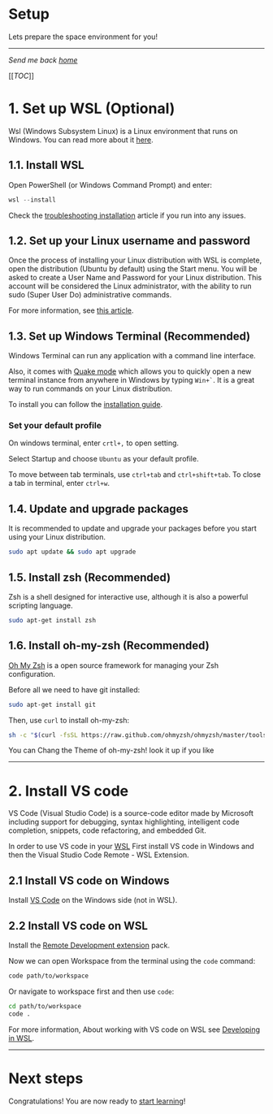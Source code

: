 # Setup

Lets prepare the space environment for you!

---
*Send me back [home](home)*

[[*TOC*]]

# 1. Set up WSL (Optional)

Wsl (Windows Subsystem Linux) is a Linux environment that runs on Windows.
You can read more about it [here](https://docs.microsoft.com/en-us/windows/wsl/about).

## 1.1. Install WSL

Open PowerShell (or Windows Command Prompt) and enter:

```PowerShell
wsl --install
```

Check the [troubleshooting installation](https://docs.microsoft.com/en-us/windows/wsl/troubleshooting) article if you run into any issues.

## 1.2. Set up your Linux username and password

Once the process of installing your Linux distribution with WSL is complete, open the distribution (Ubuntu by default) using the Start menu. You will be asked to create a User Name and Password for your Linux distribution.
This account will be considered the Linux administrator, with the ability to run sudo (Super User Do) administrative commands.

For more information, see [this article](https://docs.microsoft.com/en-us/windows/wsl/setup/environment#set-up-your-linux-username-and-password).

## 1.3. Set up Windows Terminal (Recommended)

Windows Terminal can run any application with a command line interface.

Also, it comes with [Quake mode](https://devblogs.microsoft.com/commandline/windows-terminal-preview-1-9-release/#quake-mode) which allows you to quickly open a new terminal instance from anywhere in Windows by typing `` Win+` ``.
It is a great way to run commands on your Linux distribution.

To install you can follow the [installation guide](https://docs.microsoft.com/en-us/windows/terminal/install#invoke-the-command-palette).

### Set your default profile

On windows terminal, enter `crtl+,` to open setting.

Select Startup and choose `Ubuntu` as your default profile.

To move between tab terminals, use `ctrl+tab` and `ctrl+shift+tab`.
To close a tab in terminal, enter `ctrl+w`.

## 1.4. Update and upgrade packages

It is recommended to update and upgrade your packages before you start using your Linux distribution.

```bash
sudo apt update && sudo apt upgrade
```

## 1.5. Install zsh (Recommended)

Zsh is a shell designed for interactive use, although it is also a powerful scripting language.

```bash
sudo apt-get install zsh
```

## 1.6. Install oh-my-zsh (Recommended)

[Oh My Zsh](https://ohmyz.sh/) is a open source framework for managing your Zsh configuration.

Before all we need to have git installed:

```bash
sudo apt-get install git
```

Then, use `curl` to install oh-my-zsh:

```bash
sh -c "$(curl -fsSL https://raw.github.com/ohmyzsh/ohmyzsh/master/tools/install.sh)"
```

You can Chang the Theme of oh-my-zsh! look it up if you like

---

# 2. Install VS code

VS Code (Visual Studio Code) is a source-code editor made by Microsoft including support for debugging, syntax highlighting, intelligent code completion, snippets, code refactoring, and embedded Git.

In order to use VS code in your [WSL](#1-set-up-wsl-optional) First install VS code in Windows and then the Visual Studio Code Remote - WSL Extension.

## 2.1 Install VS code on Windows

Install [VS Code](https://code.visualstudio.com/) on the Windows side (not in WSL).

## 2.2 Install VS code on WSL

Install the [Remote Development extension](https://marketplace.visualstudio.com/items?itemName=ms-vscode-remote.vscode-remote-extensionpack) pack.

Now we can open Workspace from the terminal using the `code` command:

```bash
code path/to/workspace
```

Or navigate to workspace first and then use `code`:

```bash
cd path/to/workspace
code .
```

For more information, About working with VS code on WSL see [Developing in WSL](https://code.visualstudio.com/docs/remote/wsl).

---

# Next steps

Congratulations! You are now ready to [start learning](Linux)!
